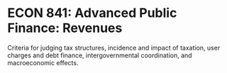 # ECON 841: Advanced Public Finance: Revenues

Criteria for judging tax structures, incidence and impact of taxation, user charges and debt finance, intergovernmental coordination, and macroeconomic effects.